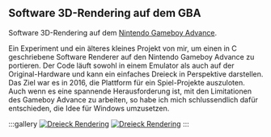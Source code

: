 ## Software 3D-Rendering auf dem GBA

Software 3D-Rendering auf dem [Nintendo Gameboy Advance](https://de.wikipedia.org/wiki/Game_Boy_Advance).

Ein Experiment und ein älteres kleines Projekt von mir, um einen in C geschriebene Software Renderer auf den Nintendo Gameboy Advance zu portieren. Der Code läuft sowohl in einem Emulator als auch auf der Original-Hardware und kann ein einfaches Dreieck in Perspektive darstellen. Das Ziel war es in 2016, die Plattform für ein Spiel-Projekte auszuloten. Auch wenn es eine spannende Herausforderung ist, mit den Limitationen des Gameboy Advance zu arbeiten, so habe ich mich schlussendlich dafür entschieden, die Idee für Windows umzusetzen.

:::gallery
<a href="img/gallery/S3DR-1.webp?h={auto.hash}" onclick="openLightbox(event);"><img alt="Dreieck Rendering" src="img/gallery/S3DR-1.webp?h={auto.hash}" loading="lazy"></a>
<a href="img/gallery/S3DR-2.webp?h={auto.hash}" onclick="openLightbox(event);"><img alt="Dreieck Rendering" src="img/gallery/S3DR-2.webp?h={auto.hash}" loading="lazy"></a>
:::